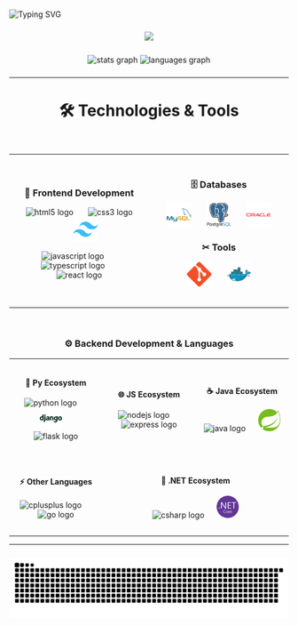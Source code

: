 ###

<img src="https://readme-typing-svg.herokuapp.com?font=Fira+Code&pause=500&center=true&vCenter=true&multiline=true&width=850&height=80&lines=Hi%2C+%F0%9F%91%8B!+My+name+is+Josue+and+I'm+a+student+of+Computer+Science+and;Systems+Engineering%2C%0Afrom+Universidad+de+San+Carlos+de+Guatemala" alt="Typing SVG" />

###


<div align="center">
  <img height="253" src="https://pa1.aminoapps.com/7028/1868704095eb4068270077625427816298a89f8dr1-500-250_hq.gif"  />
</div>

###

<div align="center">
  <img src="https://github-profile-summary-cards.vercel.app/api/cards/stats?username=Josue013&theme=blue_green" height="150" alt="stats graph"  />
  <img src="https://github-profile-summary-cards.vercel.app/api/cards/most-commit-language?username=Josue013&theme=blue_green" height="150" alt="languages graph"  />
</div>

###

---

<div align="center">
   <h1>🛠️ Technologies & Tools</h1>
</div>

<br>

<table align="center" width="90%">
<tr>
<td align="center" width="50%" style="padding: 20px;">

### 🎨 Frontend Development
<p align="center">
  <img src="https://cdn.jsdelivr.net/gh/devicons/devicon/icons/html5/html5-original.svg" height="45" alt="html5 logo" />
  &nbsp;&nbsp;&nbsp;&nbsp;&nbsp;
  <img src="https://cdn.jsdelivr.net/gh/devicons/devicon/icons/css3/css3-original.svg" height="45" alt="css3 logo" />
  &nbsp;&nbsp;&nbsp;&nbsp;&nbsp;
  <img src="https://raw.githubusercontent.com/devicons/devicon/ca28c779441053191ff11710fe24a9e6c23690d6/icons/tailwindcss/tailwindcss-original.svg" height="45" alt="tailwindcss logo" />
</p>
<p align="center">
  <img src="https://cdn.jsdelivr.net/gh/devicons/devicon/icons/javascript/javascript-original.svg" height="45" alt="javascript logo" />
  &nbsp;&nbsp;&nbsp;&nbsp;&nbsp;
  <img src="https://cdn.jsdelivr.net/gh/devicons/devicon/icons/typescript/typescript-original.svg" height="45" alt="typescript logo" />
  &nbsp;&nbsp;&nbsp;&nbsp;&nbsp;
  <img src="https://cdn.jsdelivr.net/gh/devicons/devicon/icons/react/react-original.svg" height="45" alt="react logo" />
</p>

</td>
<td align="center" width="50%" style="padding: 20px;">

### 🗄️ Databases
<p align="center">
  <img src="https://raw.githubusercontent.com/devicons/devicon/ca28c779441053191ff11710fe24a9e6c23690d6/icons/mysql/mysql-original-wordmark.svg" height="45" alt="mysql logo" />
  &nbsp;&nbsp;&nbsp;&nbsp;&nbsp;
  <img src="https://raw.githubusercontent.com/devicons/devicon/ca28c779441053191ff11710fe24a9e6c23690d6/icons/postgresql/postgresql-original-wordmark.svg" height="45" alt="postgresql logo" />
  &nbsp;&nbsp;&nbsp;&nbsp;&nbsp;
  <img src="https://raw.githubusercontent.com/devicons/devicon/ca28c779441053191ff11710fe24a9e6c23690d6/icons/oracle/oracle-original.svg" height="45" alt="oracle logo" />
</p>

### ✂ Tools
<p align="center">
  <img src="https://github.com/devicons/devicon/blob/master/icons/git/git-original.svg" height="45" alt="git logo" />
  &nbsp;&nbsp;&nbsp;&nbsp;&nbsp;
  <img src="https://github.com/devicons/devicon/blob/master/icons/docker/docker-original.svg" height="45" alt="docker logo" />
</p>

</td>
</tr>
</table>

<br>

<div align="center">

### ⚙️ Backend Development & Languages

<table width="95%">
<tr>
<td align="center" width="33%" style="padding: 15px;">
<h4>🐍 Py Ecosystem</h4>
<p>
  <img src="https://cdn.jsdelivr.net/gh/devicons/devicon/icons/python/python-original.svg" height="40" alt="python logo" />
  &nbsp;&nbsp;&nbsp;&nbsp;
  <img src="https://raw.githubusercontent.com/devicons/devicon/ca28c779441053191ff11710fe24a9e6c23690d6/icons/django/django-plain-wordmark.svg" height="40" alt="django logo" />
  &nbsp;&nbsp;&nbsp;&nbsp;
  <img src="https://cdn.jsdelivr.net/gh/devicons/devicon/icons/flask/flask-original.svg" height="40" alt="flask logo" />
</p>
</td>
<td align="center" width="33%" style="padding: 15px;">
<h4>🌐 JS Ecosystem</h4>
<p>
  <img src="https://cdn.jsdelivr.net/gh/devicons/devicon/icons/nodejs/nodejs-original.svg" height="40" alt="nodejs logo" />
  &nbsp;&nbsp;&nbsp;&nbsp;
  <img src="https://cdn.jsdelivr.net/gh/devicons/devicon/icons/express/express-original.svg" height="40" alt="express logo" />
</p>
</td>
<td align="center" width="33%" style="padding: 15px;">
<h4>☕ Java Ecosystem</h4>
<p>
  <img src="https://cdn.jsdelivr.net/gh/devicons/devicon/icons/java/java-original.svg" height="40" alt="java logo" />
  &nbsp;&nbsp;&nbsp;&nbsp;
  <img src="https://raw.githubusercontent.com/devicons/devicon/ca28c779441053191ff11710fe24a9e6c23690d6/icons/spring/spring-original.svg" height="40" alt="spring logo" />
</p>
</td>
</tr>
<tr>
<td align="center" style="padding: 15px;">
<h4>⚡ Other Languages</h4>
<p>
  <img src="https://cdn.jsdelivr.net/gh/devicons/devicon/icons/cplusplus/cplusplus-original.svg" height="40" alt="cplusplus logo" />
  &nbsp;&nbsp;&nbsp;&nbsp;
  <img src="https://cdn.jsdelivr.net/gh/devicons/devicon/icons/go/go-original.svg" height="40" alt="go logo" />
</p>
</td>
<td align="center" colspan="2" style="padding: 15px;">
<h4>🔷 .NET Ecosystem</h4>
<p>
  <img src="https://cdn.jsdelivr.net/gh/devicons/devicon/icons/csharp/csharp-original.svg" height="40" alt="csharp logo" />
  &nbsp;&nbsp;&nbsp;&nbsp;
  <img src="https://raw.githubusercontent.com/devicons/devicon/ca28c779441053191ff11710fe24a9e6c23690d6/icons/dotnetcore/dotnetcore-original.svg" height="40" alt="dotnet logo" />
</p>
</td>
</tr>
</table>

</div>

---

###

<div align="center">
  <img src="https://raw.githubusercontent.com/Josue013/Josue013/output/snake.svg" alt="Snake animation" />
</div> 


###
